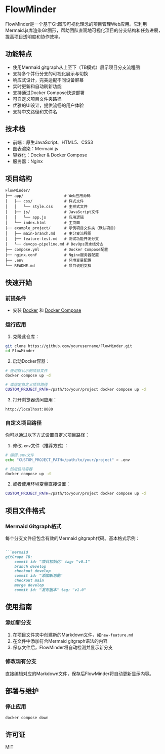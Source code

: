 # FlowMinder

FlowMinder是一个基于Git图形可视化理念的项目管理Web应用。它利用Mermaid.js库渲染Git图形，帮助团队直观地可视化项目的分支结构和任务进展，提高项目透明度和协作效率。

## 功能特点

- 使用Mermaid gitgraph从上至下（TB模式）展示项目分支流程图
- 支持多个并行分支的可视化展示与切换
- 响应式设计，完美适配不同设备屏幕
- 实时更新和自动刷新功能
- 支持通过Docker Compose快速部署
- 可自定义项目文件夹路径
- 优雅的UI设计，提供流畅的用户体验
- 支持中文路径和文件名

## 技术栈

- 前端：原生JavaScript、HTML5、CSS3
- 图表渲染：Mermaid.js
- 容器化：Docker & Docker Compose
- 服务器：Nginx

## 项目结构

```
FlowMinder/
├── app/                  # Web应用源码
│   ├── css/              # 样式文件
│   │   └── style.css     # 主样式文件
│   ├── js/               # JavaScript文件
│   │   └── app.js        # 应用逻辑
│   └── index.html        # 主页面
├── example_project/      # 示例项目文件夹（默认项目）
│   ├── main-branch.md    # 主分支流程图
│   ├── feature-test.md   # 测试功能开发分支
│   └── devops-pipeline.md # DevOps流水线分支
├── compose.yml           # Docker Compose配置
├── nginx.conf            # Nginx服务器配置
├── .env                  # 环境变量配置
└── README.md             # 项目说明文档
```

## 快速开始

### 前提条件

- 安装 [Docker](https://www.docker.com/get-started) 和 [Docker Compose](https://docs.docker.com/compose/install/)

### 运行应用

1. 克隆此仓库：

```bash
git clone https://github.com/yourusername/FlowMinder.git
cd FlowMinder
```

2. 启动Docker容器：

```bash
# 使用默认示例项目文件
docker compose up -d

# 或指定自定义项目路径
CUSTOM_PROJECT_PATH=/path/to/your/project docker compose up -d
```

3. 打开浏览器访问应用：

```
http://localhost:8080
```

### 自定义项目路径

你可以通过以下方式设置自定义项目路径：

1. 修改`.env`文件（推荐方式）：

```bash
# 编辑.env文件
echo "CUSTOM_PROJECT_PATH=/path/to/your/project" > .env

# 然后启动容器
docker compose up -d
```

2. 或者使用环境变量直接设置：

```bash
CUSTOM_PROJECT_PATH=/path/to/your/project docker compose up -d
```

## 项目文件格式

### Mermaid Gitgraph格式

每个分支文件应包含有效的Mermaid gitgraph代码。基本格式示例：

```markdown

```mermaid
gitGraph TB:
    commit id: "项目初始化" tag: "v0.1"
    branch develop
    checkout develop
    commit id: "添加新功能"
    checkout main
    merge develop
    commit id: "发布版本" tag: "v1.0"
```


## 使用指南

### 添加新分支

1. 在项目文件夹中创建新的Markdown文件，如`new-feature.md`
2. 在文件中添加符合Mermaid gitgraph语法的内容
3. 保存文件后，FlowMinder将自动检测并显示新分支

### 修改现有分支

直接编辑对应的Markdown文件，保存后FlowMinder将自动更新显示内容。

## 部署与维护

### 停止应用

```bash
docker compose down
```

## 许可证

MIT 
